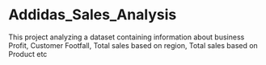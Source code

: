 # Addidas_Sales_Analysis
 This project analyzing a dataset containing information about business Profit, Customer Footfall,  Total sales based on region, Total sales based on Product etc
